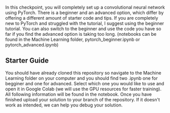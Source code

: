 In this checkpoint, you will completely set up a convolutional neural network using PyTorch. There is a beginner and an advanced option, which differ by offering a different amount of starter code and tips. If you are completely new to PyTorch and struggled with the tutorial, I suggest using the beginner tutorial. You can also switch to the beginner and use the code you have so far if you find the advanced option is taking too long. (notebooks can be found in the Machine Learning folder, pytorch_beginner.ipynb or pytorch_advanced.ipynb) 

## Starter Guide

You should have already cloned this repository so navigate to the Machine Learning folder on your computer and you should find two .ipynb one for begginer and one for advanced. Select which one you would like to use and open it in Google Colab (we will use the GPU resources for faster training). All following information will be found in the notebook. Once you have finished upload your solution to your branch of the repository. If it doesn't work as intended, we can help you debug your solution.
